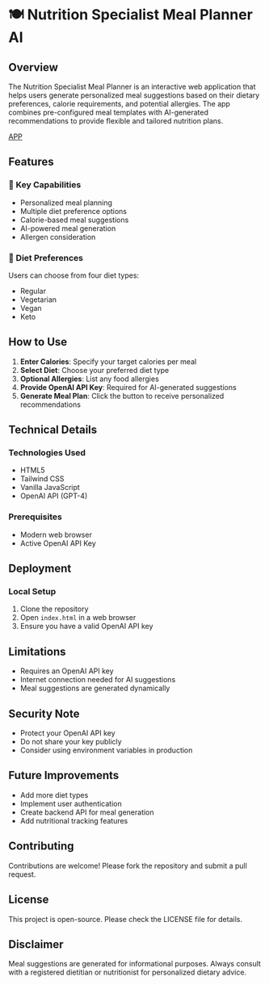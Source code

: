 # 🍽️ Nutrition Specialist Meal Planner AI

## Overview

The Nutrition Specialist Meal Planner is an interactive web application that helps users generate personalized meal suggestions based on their dietary preferences, calorie requirements, and potential allergies. The app combines pre-configured meal templates with AI-generated recommendations to provide flexible and tailored nutrition plans.

[APP](https://moumen-soliman.github.io/meal-planner-AI/)

## Features

### 🔑 Key Capabilities
- Personalized meal planning
- Multiple diet preference options
- Calorie-based meal suggestions
- AI-powered meal generation
- Allergen consideration

### 🍳 Diet Preferences
Users can choose from four diet types:
- Regular
- Vegetarian
- Vegan
- Keto

## How to Use

1. **Enter Calories**: Specify your target calories per meal
2. **Select Diet**: Choose your preferred diet type
3. **Optional Allergies**: List any food allergies
4. **Provide OpenAI API Key**: Required for AI-generated suggestions
5. **Generate Meal Plan**: Click the button to receive personalized recommendations

## Technical Details

### Technologies Used
- HTML5
- Tailwind CSS
- Vanilla JavaScript
- OpenAI API (GPT-4)

### Prerequisites
- Modern web browser
- Active OpenAI API Key

## Deployment

### Local Setup
1. Clone the repository
2. Open `index.html` in a web browser
3. Ensure you have a valid OpenAI API key

## Limitations
- Requires an OpenAI API key
- Internet connection needed for AI suggestions
- Meal suggestions are generated dynamically

## Security Note
- Protect your OpenAI API key
- Do not share your key publicly
- Consider using environment variables in production

## Future Improvements
- Add more diet types
- Implement user authentication
- Create backend API for meal generation
- Add nutritional tracking features

## Contributing
Contributions are welcome! Please fork the repository and submit a pull request.

## License
This project is open-source. Please check the LICENSE file for details.

## Disclaimer
Meal suggestions are generated for informational purposes. Always consult with a registered dietitian or nutritionist for personalized dietary advice.
